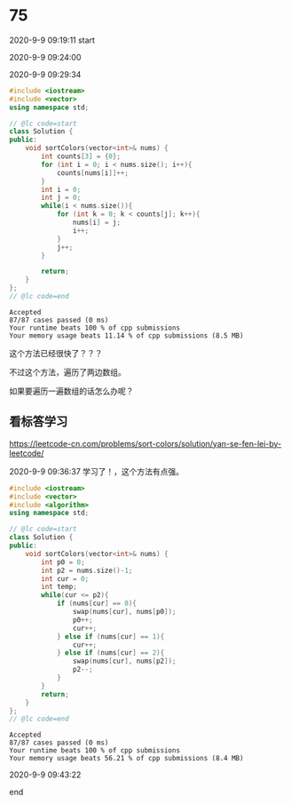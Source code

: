 # 75

2020-9-9 09:19:11
start



2020-9-9 09:24:00

2020-9-9 09:29:34


```cpp
#include <iostream>
#include <vector>
using namespace std;

// @lc code=start
class Solution {
public:
    void sortColors(vector<int>& nums) {
        int counts[3] = {0};
        for (int i = 0; i < nums.size(); i++){
            counts[nums[i]]++;
        }
        int i = 0;
        int j = 0;
        while(i < nums.size()){
            for (int k = 0; k < counts[j]; k++){
                nums[i] = j;
                i++;
            }
            j++;
        }

        return;
    }
};
// @lc code=end
```

```
Accepted
87/87 cases passed (0 ms)
Your runtime beats 100 % of cpp submissions
Your memory usage beats 11.14 % of cpp submissions (8.5 MB)
```

这个方法已经很快了？？？

不过这个方法，遍历了两边数组。

如果要遍历一遍数组的话怎么办呢？



## 看标答学习


https://leetcode-cn.com/problems/sort-colors/solution/yan-se-fen-lei-by-leetcode/

2020-9-9 09:36:37
学习了！，这个方法有点强。

```cpp
#include <iostream>
#include <vector>
#include <algorithm>
using namespace std;

// @lc code=start
class Solution {
public:
    void sortColors(vector<int>& nums) {
        int p0 = 0;
        int p2 = nums.size()-1;
        int cur = 0;
        int temp;
        while(cur <= p2){
            if (nums[cur] == 0){
                swap(nums[cur], nums[p0]);
                p0++;
                cur++;
            } else if (nums[cur] == 1){
                cur++;
            } else if (nums[cur] == 2){
                swap(nums[cur], nums[p2]);
                p2--;
            }
        }
        return;
    }
};
// @lc code=end


```


```
Accepted
87/87 cases passed (0 ms)
Your runtime beats 100 % of cpp submissions
Your memory usage beats 56.21 % of cpp submissions (8.4 MB)
```


2020-9-9 09:43:22

end
